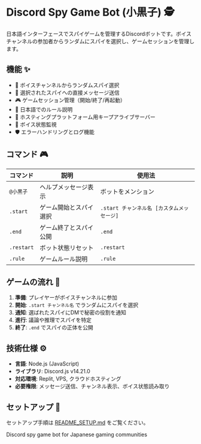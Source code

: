 # Discord Spy Game Bot (小黒子) 🕵️

日本語インターフェースでスパイゲームを管理するDiscordボットです。ボイスチャンネルの参加者からランダムにスパイを選択し、ゲームセッションを管理します。

## 機能 ✨

- 🎯 ボイスチャンネルからランダムスパイ選択
- 📩 選択されたスパイへの直接メッセージ送信
- 🎮 ゲームセッション管理（開始/終了/再起動）
- 📖 日本語でのルール説明
- 🔄 ホスティングプラットフォーム用キープアライブサーバー
- 👥 ボイス状態監視
- 🛡️ エラーハンドリングとログ機能

## コマンド 🎮

| コマンド | 説明 | 使用法 |
|---------|------|--------|
| `@小黒子` | ヘルプメッセージ表示 | ボットをメンション |
| `.start` | ゲーム開始とスパイ選択 | `.start チャンネル名 [カスタムメッセージ]` |
| `.end` | ゲーム終了とスパイ公開 | `.end` |
| `.restart` | ボット状態リセット | `.restart` |
| `.rule` | ゲームルール説明 | `.rule` |

## ゲームの流れ 🎯

1. **準備**: プレイヤーがボイスチャンネルに参加
2. **開始**: `.start チャンネル名` でランダムにスパイを選択
3. **通知**: 選ばれたスパイにDMで秘密の役割を通知
4. **進行**: 議論や推理でスパイを特定
5. **終了**: `.end` でスパイの正体を公開

## 技術仕様 ⚙️

- **言語**: Node.js (JavaScript)
- **ライブラリ**: Discord.js v14.21.0
- **対応環境**: Replit, VPS, クラウドホスティング
- **必要権限**: メッセージ送信、チャンネル表示、ボイス状態読み取り

## セットアップ 🔧

セットアップ手順は [README_SETUP.md](README_SETUP.md) をご覧ください。

Discord spy game bot for Japanese gaming communities
   
